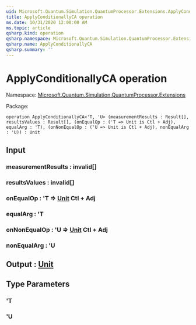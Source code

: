 ```yaml
---
uid: Microsoft.Quantum.Simulation.QuantumProcessor.Extensions.ApplyConditionallyCA
title: ApplyConditionallyCA operation
ms.date: 10/31/2020 12:00:00 AM
ms.topic: article
qsharp.kind: operation
qsharp.namespace: Microsoft.Quantum.Simulation.QuantumProcessor.Extensions
qsharp.name: ApplyConditionallyCA
qsharp.summary: ''
---
```


# ApplyConditionallyCA operation

Namespace: [Microsoft.Quantum.Simulation.QuantumProcessor.Extensions](xref:Microsoft.Quantum.Simulation.QuantumProcessor.Extensions)

Package: [](https://nuget.org/packages/)




```qsharp
operation ApplyConditionallyCA<'T, 'U> (measurementResults : Result[], resultsValues : Result[], (onEqualOp : ('T => Unit is Ctl + Adj), equalArg : 'T), (onNonEqualOp : ('U => Unit is Ctl + Adj), nonEqualArg : 'U)) : Unit
```


## Input

### measurementResults : __invalid<Result>__[]




### resultsValues : __invalid<Result>__[]




### onEqualOp : 'T => [Unit](xref:microsoft.quantum.lang-ref.unit) Ctl + Adj




### equalArg : 'T




### onNonEqualOp : 'U => [Unit](xref:microsoft.quantum.lang-ref.unit) Ctl + Adj




### nonEqualArg : 'U





## Output : [Unit](xref:microsoft.quantum.lang-ref.unit)



## Type Parameters

### 'T


### 'U

